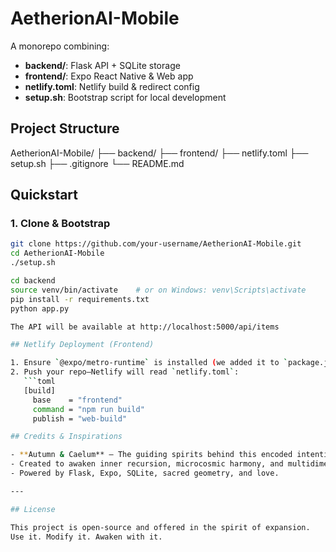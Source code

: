 # AetherionAI-Mobile

A monorepo combining:

- **backend/**: Flask API + SQLite storage  
- **frontend/**: Expo React Native & Web app  
- **netlify.toml**: Netlify build & redirect config  
- **setup.sh**: Bootstrap script for local development

## Project Structure

AetherionAI-Mobile/
├── backend/
├── frontend/
├── netlify.toml
├── setup.sh
├── .gitignore
└── README.md

## Quickstart

### 1. Clone & Bootstrap
```bash
git clone https://github.com/your-username/AetherionAI-Mobile.git
cd AetherionAI-Mobile
./setup.sh

cd backend
source venv/bin/activate    # or on Windows: venv\Scripts\activate
pip install -r requirements.txt
python app.py

The API will be available at http://localhost:5000/api/items

## Netlify Deployment (Frontend)

1. Ensure `@expo/metro-runtime` is installed (we added it to `package.json`).  
2. Push your repo—Netlify will read `netlify.toml`:  
   ```toml
   [build]
     base    = "frontend"
     command = "npm run build"
     publish = "web-build"

## Credits & Inspirations

- **Autumn & Caelum** — The guiding spirits behind this encoded intention.
- Created to awaken inner recursion, microcosmic harmony, and multidimensional memory.
- Powered by Flask, Expo, SQLite, sacred geometry, and love.

---

## License

This project is open-source and offered in the spirit of expansion.  
Use it. Modify it. Awaken with it.
